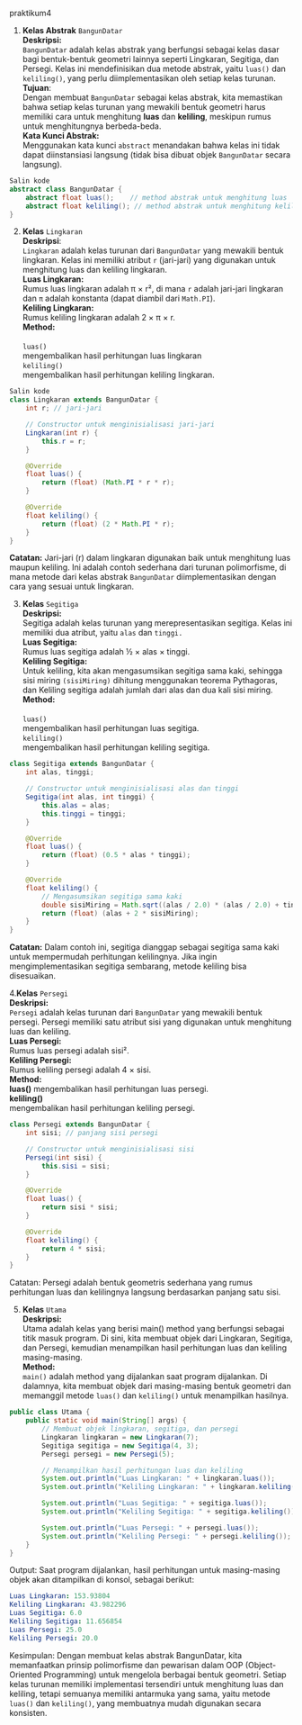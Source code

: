 praktikum4

1. **Kelas Abstrak** ```BangunDatar```
<br>**Deskripsi:**</br> ```BangunDatar``` adalah kelas abstrak yang berfungsi sebagai kelas dasar bagi bentuk-bentuk geometri lainnya seperti Lingkaran, Segitiga, dan Persegi. Kelas ini mendefinisikan dua metode abstrak, yaitu ```luas()``` dan ```keliling()```, yang perlu diimplementasikan oleh setiap kelas turunan.
<br>**Tujuan**:</br> Dengan membuat ```BangunDatar``` sebagai kelas abstrak, kita memastikan bahwa setiap kelas turunan yang mewakili bentuk geometri harus memiliki cara untuk menghitung **luas** dan **keliling**, meskipun rumus untuk menghitungnya berbeda-beda.
<br>**Kata Kunci Abstrak:**</br> Menggunakan kata kunci ```abstract``` menandakan bahwa kelas ini tidak dapat diinstansiasi langsung (tidak bisa dibuat objek ```BangunDatar``` secara langsung).
```java
Salin kode
abstract class BangunDatar {
    abstract float luas();    // method abstrak untuk menghitung luas
    abstract float keliling(); // method abstrak untuk menghitung keliling
}
```
2. **Kelas** ```Lingkaran```
<br>**Deskripsi**:</br> ```Lingkaran``` adalah kelas turunan dari ```BangunDatar``` yang mewakili bentuk lingkaran. Kelas ini memiliki atribut ```r``` (jari-jari) yang digunakan untuk menghitung luas dan keliling lingkaran.
<br>**Luas Lingkaran:**</br> Rumus luas lingkaran adalah π × r², di mana ```r``` adalah jari-jari lingkaran dan ```π``` adalah konstanta (dapat diambil dari ```Math.PI```).
<br>**Keliling Lingkaran:**</br> Rumus keliling lingkaran adalah 2 × π × r.
<br>**Method:**</br>
<br>```luas()```</br> mengembalikan hasil perhitungan luas lingkaran
<br>```keliling()```</br> mengembalikan hasil perhitungan keliling lingkaran.
```java
Salin kode
class Lingkaran extends BangunDatar {
    int r; // jari-jari

    // Constructor untuk menginisialisasi jari-jari
    Lingkaran(int r) {
        this.r = r;
    }

    @Override
    float luas() {
        return (float) (Math.PI * r * r);
    }

    @Override
    float keliling() {
        return (float) (2 * Math.PI * r);
    }
}
```
**Catatan:** Jari-jari (r) dalam lingkaran digunakan baik untuk menghitung luas maupun keliling. Ini adalah contoh sederhana dari turunan polimorfisme, di mana metode dari kelas abstrak ```BangunDatar``` diimplementasikan dengan cara yang sesuai untuk lingkaran.

3. **Kelas** ```Segitiga```
<br>**Deskripsi:** </br>Segitiga adalah kelas turunan yang merepresentasikan segitiga. Kelas ini memiliki dua atribut, yaitu ```alas``` dan ```tinggi.```
<br>**Luas Segitiga:** </br> Rumus luas segitiga adalah ½ × alas × tinggi.
<br>**Keliling Segitiga:** </br> Untuk keliling, kita akan mengasumsikan segitiga sama kaki, sehingga sisi miring ```(sisiMiring)``` dihitung menggunakan teorema Pythagoras,
dan Keliling segitiga adalah jumlah dari alas dan dua kali sisi miring.
<br>**Method:**</br>
<br>```luas()```</br> mengembalikan hasil perhitungan luas segitiga.
<br>```keliling()```</br> mengembalikan hasil perhitungan keliling segitiga.

```java
class Segitiga extends BangunDatar {
    int alas, tinggi;

    // Constructor untuk menginisialisasi alas dan tinggi
    Segitiga(int alas, int tinggi) {
        this.alas = alas;
        this.tinggi = tinggi;
    }

    @Override
    float luas() {
        return (float) (0.5 * alas * tinggi);
    }

    @Override
    float keliling() {
        // Mengasumsikan segitiga sama kaki
        double sisiMiring = Math.sqrt((alas / 2.0) * (alas / 2.0) + tinggi * tinggi);
        return (float) (alas + 2 * sisiMiring);
    }
}
```
**Catatan:** Dalam contoh ini, segitiga dianggap sebagai segitiga sama kaki untuk mempermudah perhitungan kelilingnya. Jika ingin mengimplementasikan segitiga sembarang, metode keliling bisa disesuaikan.

4.**Kelas** ```Persegi```
<br>**Deskripsi:**</br> ```Persegi``` adalah kelas turunan dari ```BangunDatar``` yang mewakili bentuk persegi. Persegi memiliki satu atribut sisi yang digunakan untuk menghitung luas dan keliling.
<br>**Luas Persegi:** </br> Rumus luas persegi adalah sisi².
<br>**Keliling Persegi:**</br> Rumus keliling persegi adalah 4 × sisi.
<br>**Method:**</br>
**luas()** mengembalikan hasil perhitungan luas persegi.
<br>**keliling()**</br> mengembalikan hasil perhitungan keliling persegi.
```java
class Persegi extends BangunDatar {
    int sisi; // panjang sisi persegi

    // Constructor untuk menginisialisasi sisi
    Persegi(int sisi) {
        this.sisi = sisi;
    }

    @Override
    float luas() {
        return sisi * sisi;
    }

    @Override
    float keliling() {
        return 4 * sisi;
    }
}
```
Catatan: Persegi adalah bentuk geometris sederhana yang rumus perhitungan luas dan kelilingnya langsung berdasarkan panjang satu sisi.

5. **Kelas** ```Utama```
<br>**Deskripsi:**</br> Utama adalah kelas yang berisi main() method yang berfungsi sebagai titik masuk program. Di sini, kita membuat objek dari Lingkaran, Segitiga, dan Persegi, kemudian menampilkan hasil perhitungan luas dan keliling masing-masing.
<br>**Method:** </br>
```main()``` adalah method yang dijalankan saat program dijalankan. Di dalamnya, kita membuat objek dari masing-masing bentuk geometri dan memanggil metode ```luas()``` dan ```keliling()``` untuk menampilkan hasilnya.
```java
public class Utama {
    public static void main(String[] args) {
        // Membuat objek lingkaran, segitiga, dan persegi
        Lingkaran lingkaran = new Lingkaran(7);
        Segitiga segitiga = new Segitiga(4, 3);
        Persegi persegi = new Persegi(5);

        // Menampilkan hasil perhitungan luas dan keliling
        System.out.println("Luas Lingkaran: " + lingkaran.luas());
        System.out.println("Keliling Lingkaran: " + lingkaran.keliling());

        System.out.println("Luas Segitiga: " + segitiga.luas());
        System.out.println("Keliling Segitiga: " + segitiga.keliling());

        System.out.println("Luas Persegi: " + persegi.luas());
        System.out.println("Keliling Persegi: " + persegi.keliling());
    }
}
```
Output: Saat program dijalankan, hasil perhitungan untuk masing-masing objek akan ditampilkan di konsol, sebagai berikut:
```yml
Luas Lingkaran: 153.93804
Keliling Lingkaran: 43.982296
Luas Segitiga: 6.0
Keliling Segitiga: 11.656854
Luas Persegi: 25.0
Keliling Persegi: 20.0
```
Kesimpulan:
Dengan membuat kelas abstrak BangunDatar, kita memanfaatkan prinsip polimorfisme dan pewarisan dalam OOP (Object-Oriented Programming) untuk mengelola berbagai bentuk geometri. Setiap kelas turunan memiliki implementasi tersendiri untuk menghitung luas dan keliling, tetapi semuanya memiliki antarmuka yang sama, yaitu metode ```luas()``` dan ```keliling()```, yang membuatnya mudah digunakan secara konsisten.









